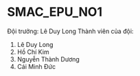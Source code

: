 SMAC_EPU_NO1
============
Đội trưởng: Lê Duy Long
Thành viên của đội:
1. Lê Duy Long
2. Hồ Chí Kim
3. Nguyễn Thành Dương
4. Cái Minh Đức

